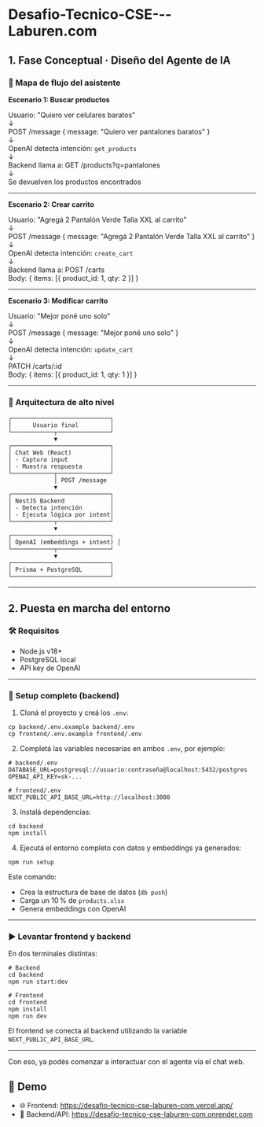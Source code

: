 # Desafio-Tecnico-CSE---Laburen.com

## 1. Fase Conceptual · Diseño del Agente de IA

### 🧠 Mapa de flujo del asistente

**Escenario 1: Buscar productos**

Usuario: "Quiero ver celulares baratos"  
↓  
POST /message { message: "Quiero ver pantalones baratos" }  
↓  
OpenAI detecta intención: `get_products`  
↓  
Backend llama a: GET /products?q=pantalones  
↓  
Se devuelven los productos encontrados

---

**Escenario 2: Crear carrito**

Usuario: "Agregá 2 Pantalón Verde Talla XXL al carrito"  
↓  
POST /message { message: "Agregá 2 Pantalón Verde Talla XXL al carrito" }  
↓  
OpenAI detecta intención: `create_cart`  
↓  
Backend llama a: POST /carts  
Body: { items: [{ product_id: 1, qty: 2 }] }

---

**Escenario 3: Modificar carrito**

Usuario: "Mejor poné uno solo"  
↓  
POST /message { message: "Mejor poné uno solo" }  
↓  
OpenAI detecta intención: `update_cart`  
↓  
PATCH /carts/:id  
Body: { items: [{ product_id: 1, qty: 1 }] }

---

### 🧱 Arquitectura de alto nivel

    ┌────────────────────────────┐
    │      Usuario final         │
    └────────────┬───────────────┘
                 ▼
    ┌────────────────────────────┐
    │ Chat Web (React)           │
    │ - Captura input            │
    │ - Muestra respuesta        │
    └────────────┬───────────────┘
                 │ POST /message
                 ▼
    ┌────────────────────────────┐
    │ NestJS Backend             │
    │ - Detecta intención        │
    │ - Ejecuta lógica por intent│
    └────────────┬───────────────┘
                 ▼
    ┌────────────────────────────┐
    │ OpenAI (embeddings + intent) │
    └────────────┬───────────────┘
                 ▼
    ┌────────────────────────────┐
    │ Prisma + PostgreSQL        │
    └────────────────────────────┘

---

## 2. Puesta en marcha del entorno

### 🛠 Requisitos

- Node.js v18+
- PostgreSQL local
- API key de OpenAI

---

### 🚀 Setup completo (backend)

1. Cloná el proyecto y creá los `.env`:

```
cp backend/.env.example backend/.env
cp frontend/.env.example frontend/.env
```

2. Completá las variables necesarias en ambos `.env`, por ejemplo:

```
# backend/.env
DATABASE_URL=postgresql://usuario:contraseña@localhost:5432/postgres
OPENAI_API_KEY=sk-...

# frontend/.env
NEXT_PUBLIC_API_BASE_URL=http://localhost:3000
```

3. Instalá dependencias:

```
cd backend
npm install
```

4. Ejecutá el entorno completo con datos y embeddings ya generados:

```
npm run setup
```

Este comando:

- Crea la estructura de base de datos (`db push`)
- Carga un 10 % de `products.xlsx`
- Genera embeddings con OpenAI

---

### ▶️ Levantar frontend y backend

En dos terminales distintas:

```
# Backend
cd backend
npm run start:dev
```

```
# Frontend
cd frontend
npm install
npm run dev
```

El frontend se conecta al backend utilizando la variable `NEXT_PUBLIC_API_BASE_URL`.

---

Con eso, ya podés comenzar a interactuar con el agente vía el chat web.

## 🚀 Demo

- 🌐 Frontend: https://desafio-tecnico-cse-laburen-com.vercel.app/
- 🧠 Backend/API: https://desafio-tecnico-cse-laburen-com.onrender.com

